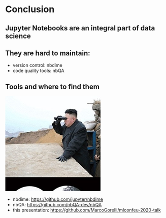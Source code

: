 # Conclusion

## Jupyter Notebooks are an integral part of data science

## They are hard to maintain:

- version control: nbdime
- code quality tools: nbQA

## Tools and where to find them

![where](assets/binoculars.jpg)

- nbdime: https://github.com/jupyter/nbdime
- nbQA: https://github.com/nbQA-dev/nbQA
- this presentation: https://github.com/MarcoGorelli/mlconfeu-2020-talk
